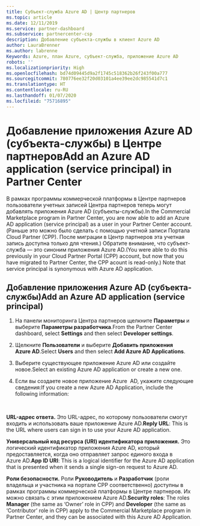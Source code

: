 ```yaml
---
title: Субъект-служба Azure AD | Центр партнеров
ms.topic: article
ms.date: 12/11/2019
ms.service: partner-dashboard
ms.subservice: partnercenter-csp
description: Добавление субъекта-службы в клиент Azure AD
author: LauraBrenner
ms.author: labrenne
Keywords: Azure, план Azure, субъект-служба, приложение Azure AD
robots: ''
ms.localizationpriority: High
ms.openlocfilehash: bd74d09445d9a2f1745c518362b26f243f00a777
ms.sourcegitcommit: 780776ee32f20d03101a4ee39ee2dc985541d7c1
ms.translationtype: HT
ms.contentlocale: ru-RU
ms.lasthandoff: 01/07/2020
ms.locfileid: "75716895"
---
```

# <a name="add-an-azure-ad-application-service-principal-in-partner-center"></a><span data-ttu-id="b099e-104">Добавление приложения Azure AD (субъекта-службы) в Центре партнеров</span><span class="sxs-lookup"><span data-stu-id="b099e-104">Add an Azure AD application (service principal) in Partner Center</span></span>

<span data-ttu-id="b099e-105">В рамках программы коммерческой платформы в Центре партнеров пользователи учетных записей Центра партнеров теперь могут добавлять приложения Azure AD (субъекты-службы).</span><span class="sxs-lookup"><span data-stu-id="b099e-105">In the Commercial Marketplace program in Partner Center, you are now able to add an Azure AD application (service principal) as a user in your Partner Center account.</span></span> <span data-ttu-id="b099e-106">(Раньше это можно было сделать с помощью учетной записи Портала Cloud Partner (CPP). После миграции в Центр партнеров эта учетная запись доступна только для чтения.) Обратите внимание, что субъект-служба — это синоним приложения Azure AD.</span><span class="sxs-lookup"><span data-stu-id="b099e-106">(You were able to do this previously in your Cloud Partner Portal (CPP) account, but now that you have migrated to Partner Center, the CPP acount is read-only.) Note that service principal is synonymous with Azure AD application.</span></span>

## <a name="add-an-azure-ad-application-service-principal"></a><span data-ttu-id="b099e-107">Добавление приложения Azure AD (субъекта-службы)</span><span class="sxs-lookup"><span data-stu-id="b099e-107">Add an Azure AD application (service principal)</span></span>

1. <span data-ttu-id="b099e-108">На панели мониторинга Центра партнеров щелкните **Параметры** и выберите **Параметры разработчика**.</span><span class="sxs-lookup"><span data-stu-id="b099e-108">From the Partner Center dashboard, select **Settings** and then select **Developer settings**.</span></span>

2. <span data-ttu-id="b099e-109">Щелкните **Пользователи** и выберите **Добавить приложения Azure AD**.</span><span class="sxs-lookup"><span data-stu-id="b099e-109">Select **Users** and then select **Add Azure AD Applications**.</span></span>

3. <span data-ttu-id="b099e-110">Выберите существующее приложение Azure AD или создайте новое.</span><span class="sxs-lookup"><span data-stu-id="b099e-110">Select an existing Azure AD application or create a new one.</span></span>

4. <span data-ttu-id="b099e-111">Если вы создаете новое приложение Azure  AD, укажите следующие сведения:</span><span class="sxs-lookup"><span data-stu-id="b099e-111">If you create a new Azure AD Application, include the following information:</span></span>  

  


<span data-ttu-id="b099e-112">**URL-адрес ответа.** Это URL-адрес, по которому пользователи смогут входить и использовать ваше приложение Azure AD.</span><span class="sxs-lookup"><span data-stu-id="b099e-112">**Reply URL**: This is the URL where users can sign in to use your Azure AD application.</span></span> 

<span data-ttu-id="b099e-113">**Универсальный код ресурса (URI) идентификатора приложения.** Это логический идентификатор приложения Azure AD, который предоставляется, когда оно отправляет запрос единого входа в Azure AD.</span><span class="sxs-lookup"><span data-stu-id="b099e-113">**App ID URI**: This is a logical identifier for the Azure AD application that is presented when it sends a single sign-on request to Azure AD.</span></span> 

<span data-ttu-id="b099e-114">**Роли безопасности.** Роли **Руководитель** и **Разработчик** (роли владельца и участника на портале CPP соответственно) доступны в рамках программы коммерческой платформы в Центре партнеров. Их можно связать с этим приложением Azure AD.</span><span class="sxs-lookup"><span data-stu-id="b099e-114">**Security roles**: The roles **Manager** (the same as  ‘Owner’ role in CPP) and **Developer** (the same as ‘Contributor’ role in CPP) apply to the Commercial Marketplace program in Partner Center, and they can be associated with this Azure AD Application.</span></span>  

  

